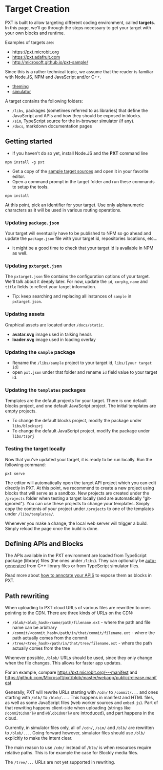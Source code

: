 # Target Creation

PXT is built to allow targeting different coding environment, called **targets**. 
In this page, we'll go through the steps necessary to get your target with your own blocks and runtime.

Examples of targets are:

* https://pxt.microbit.org
* https://pxt.adafruit.com
* http://microsoft.github.io/pxt-sample/

Since this is a rather technical topic, we assume that the reader is familiar with Node.JS, NPM
and JavaScript and/or C++.

* [theming](/targets/theming)
* [simulator](/targets/simulator)

A target contains the following folders:

* ``/libs``, packages (sometimes referred to as libraries) that define the JavaScript and APIs and how they should be exposed in blocks.
* ``/sim``, TypeScript source for the in-browser simulator (if any).
* ``/docs``, markdown documentation pages

## Getting started

* If you haven't do so yet, install Node.JS and the **PXT** command line

```
npm install -g pxt
```

* Get a copy of the [sample target sources](https://github.com/microsoft/pxt-sample) and open it in your favorite editor.
* Open a command prompt in the target folder and run these commands to setup the tools.

```
npm install
```

At this point, pick an identifier for your target. Use only alphanumeric characters as it will be used in various routing operations.

### Updating ``package.json``

Your target will eventually have to be published to NPM so go ahead and update the ``package.json`` file with your target id, repositories locations,
etc...
* it might be a good time to check that your target id is available in NPM as well.

### Updating ``pxtarget.json``

The ``pxtarget.json`` file contains the configuration options of your target. We'll talk about it deeply later. For now, update
the ``id``, ``corpkg``, ``name`` and ``title`` fields to reflect your target information.

* Tip: keep searching and replacing all instances of ``sample`` in `pxtarget.json`.

### Updating assets

Graphical assets are located under ``/docs/static``.

* **avatar.svg** image used in talking heads
* **loader.svg** image used in loading overlay

### Updating the ``sample`` package

* Rename the ``/libs/sample`` project to your target id, ``libs/[your target id]``
* open ``pxt.json`` under that folder and rename ``id`` field value to your target id.

### Updating the ``templates`` packages

Templates are the default projects for your target. There is one default blocks project, and one default JavaScript project.
The initial templates are empty projects.

* To change the default blocks project, modify the package under ``libs/blocksprj``
* To change the default JavaScript project, modify the package under ``libs/tsprj``

### Testing the target locally

Now that you've updated your target, it is ready to be run locally. Run the following command:

```
pxt serve
```

The editor will automatically open the target API project which you can edit directly in PXT. 
At this point, we recommend to create a new project using blocks that will serve as a sandbox. 
New projects are created under the ``/projects`` folder when testing a target locally (and are automatically "git-ignored"). You can use these projects to change your templates. Simply copy the contents of your project under ``/projects`` to one of the templates under ``/libs/templates/``.

Whenever you make a change, the local web server will trigger a build. Simply reload the page once the build is done.

## Defining APIs and Blocks

The APIs available in the PXT environment are loaded from TypeScript package (library) files
(the ones under ``/libs``). 
They can optionally be [auto-generated](/simshim) from C++ library files or from TypeScript
simulator files.

Read more about [how to annotate your APIS](/defining-blocks)
to expose them as blocks in PXT.

## Path rewriting

When uploading to PXT cloud URLs of various files are rewritten to ones pointing to the CDN.
There are three kinds of URLs on the CDN:

* `/blob/<blob_hash>/some/path/filename.ext` - where the path and file name can be arbitrary
* `/commit/<commit_hash>/path/in/that/commit/filename.ext` - where the path actually comes from the commit
* `/tree/<tree_hash>/path/in/that/tree/filename.ext` - where the path actually comes from the tree

Whenever possible, `/blob/` URLs should be used, since they only change when the file changes.
This allows for faster app updates.

For an example, compare https://pxt.microbit.org/---manifest
and https://github.com/Microsoft/pxt/blob/master/webapp/public/release.manifest

Generally, PXT will rewrite URLs starting with `/cdn/` to `/commit/...` and ones starting
with `/blb/` to `/blob/...`. This happens in manifest and HTML files, as well as some JavaScript
files (web worker sources and `embed.js`). Part of that rewriting happens client-side when uploading
(strings like `@commitCdnUrl@` and `@blobCdnUrl@` are introduced), and part happens in the cloud.

Currently, in simulator files only, all of `/cdn/`, `/sim/` and `/blb/` are rewritten
to `/blob/...`. Going forward however, simulator files should use `/blb/` explicitly
to make the intent clear.

The main reason to use `/cdn/` instead of `/blb/` is when resources require relative paths.
This is for example the case for Blockly media files.

The `/tree/...` URLs are not yet supported in rewriting.
